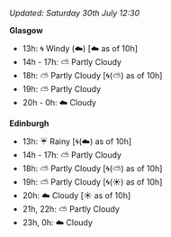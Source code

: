 *Updated: Saturday 30th July 12:30*

**Glasgow**

* 13h: :cyclone: Windy (:cloud:) [:cloud: as of 10h]
* 14h - 17h: :partly_sunny: Partly Cloudy
* 18h: :partly_sunny: Partly Cloudy [:cyclone:(:partly_sunny:) as of 10h]
* 19h: :partly_sunny: Partly Cloudy
* 20h - 0h: :cloud: Cloudy

**Edinburgh**

* 13h: :umbrella: Rainy [:cyclone:(:cloud:) as of 10h]
* 14h - 17h: :partly_sunny: Partly Cloudy
* 18h: :partly_sunny: Partly Cloudy [:cyclone:(:partly_sunny:) as of 10h]
* 19h: :partly_sunny: Partly Cloudy [:cyclone:(:sunny:) as of 10h]
* 20h: :cloud: Cloudy [:sunny: as of 10h]
* 21h, 22h: :partly_sunny: Partly Cloudy
* 23h, 0h: :cloud: Cloudy

